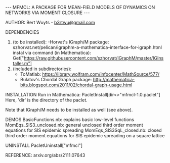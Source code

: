 --- MFMCL: A PACKAGE FOR MEAN-FIELD MODELS OF DYNAMICS ON NETWORKS VIA MOMENT CLOSURE ---

AUTHOR: Bert Wuyts - b3rtwu@gmail.com


DEPENDENCIES
1) (to be installed):
	-Horvat's IGraph/M package: szhorvat.net/pelican/igraphm-a-mathematica-interface-for-igraph.html
	 instal via command (in Mathematica): 
		Get["https://raw.githubusercontent.com/szhorvat/IGraphM/master/IGInstaller.m"]
2) (included in subdirectories):
	- ToMatlab: https://library.wolfram.com/infocenter/MathSource/577/
	- Bulatov's Chordal Graph package: http://mathematica-bits.blogspot.com/2011/02/chordal-graph-usage.html


INSTALLATION
Run in Mathematica: PacletInstall[dir<>"mfmcl-1.0.paclet"]
Here, 'dir' is the directory of the paclet.

Note that IGraph/M needs to be installed as well (see above).


DEMOS
BasicFunctions.nb: explains basic low-level functions
MomEqs_SIS3_unclosed.nb: general unclosed third order moment equations for SIS epidemic spreading 
MomEqs_SIS3SqL_closed.nb: closed third order moment equations for SIS epidemic spreading on a square lattice 


UNINSTALL
PacletUninstall["mfmcl"]


REFERENCE: arxiv.org/abs/2111.07643

